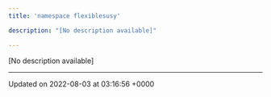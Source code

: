 ```yaml
---
title: 'namespace flexiblesusy'

description: "[No description available]"

---
```







[No description available]






-------------------------------

Updated on 2022-08-03 at 03:16:56 +0000